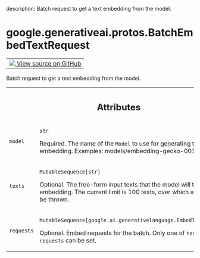 description: Batch request to get a text embedding from the model.

<div itemscope itemtype="http://developers.google.com/ReferenceObject">
<meta itemprop="name" content="google.generativeai.protos.BatchEmbedTextRequest" />
<meta itemprop="path" content="Stable" />
</div>

# google.generativeai.protos.BatchEmbedTextRequest

<!-- Insert buttons and diff -->

<table class="tfo-notebook-buttons tfo-api nocontent">
<td>
  <a target="_blank" href="https://github.com/googleapis/google-cloud-python/tree/main/packages/google-ai-generativelanguage/google/ai/generativelanguage_v1beta/types/text_service.py#L329-L358">
    <img src="https://www.tensorflow.org/images/GitHub-Mark-32px.png" />
    View source on GitHub
  </a>
</td>
</table>



Batch request to get a text embedding from the model.

<!-- Placeholder for "Used in" -->




<!-- Tabular view -->
 <table class="responsive fixed orange">
<colgroup><col width="214px"><col></colgroup>
<tr><th colspan="2"><h2 class="add-link">Attributes</h2></th></tr>

<tr>
<td>

`model`<a id="model"></a>

</td>
<td>

`str`

Required. The name of the ``Model`` to use for generating
the embedding. Examples: models/embedding-gecko-001

</td>
</tr><tr>
<td>

`texts`<a id="texts"></a>

</td>
<td>

`MutableSequence[str]`

Optional. The free-form input texts that the
model will turn into an embedding. The current
limit is 100 texts, over which an error will be
thrown.

</td>
</tr><tr>
<td>

`requests`<a id="requests"></a>

</td>
<td>

`MutableSequence[google.ai.generativelanguage.EmbedTextRequest]`

Optional. Embed requests for the batch. Only one of
``texts`` or ``requests`` can be set.

</td>
</tr>
</table>



